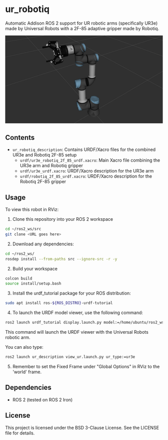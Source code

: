 # ur_robotiq #

Automatic Addison ROS 2 support for UR robotic arms (specifically UR3e) made by Universal Robots with a 2F-85 adaptive gripper made by Robotiq.

![ur3e_robotiq_2f_85](./ur_robotiq_description/urdf/robotiq-ur3.jpg)

## Contents

- `ur_robotiq_description`: Contains URDF/Xacro files for the combined UR3e and Robotiq 2F-85 setup
  - `urdf/ur3e_robotiq_2f_85_urdf.xacro`: Main Xacro file combining the UR3e arm and Robotiq gripper
  - `urdf/ur3e_urdf.xacro`: URDF/Xacro description for the UR3e arm
  - `urdf/robotiq_2f_85_urdf.xacro`: URDF/Xacro description for the Robotiq 2F-85 gripper

## Usage

To view this robot in RViz:

1. Clone this repository into your ROS 2 workspace
```bash
cd ~/ros2_ws/src
git clone <URL goes here>
```
2. Download any dependencies:
```bash
cd ~/ros2_ws/
rosdep install --from-paths src --ignore-src -r -y
```
2. Build your workspace
```bash
colcon build
source install/setup.bash
```
3. Install the urdf_tutorial package for your ROS distribution:

```bash
sudo apt install ros-${ROS_DISTRO}-urdf-tutorial
```

4. To launch the URDF model viewer, use the following command:

```bash
ros2 launch urdf_tutorial display.launch.py model:=/home/ubuntu/ros2_ws/src/ur_robotiq/ur_robotiq_description/urdf/ur3e_robotiq_2f_85_urdf.xacro
```
This command will launch the URDF viewer with the Universal Robots robotic arm.

You can also type:

```bash
ros2 launch ur_description view_ur.launch.py ur_type:=ur3e
```

5. Remember to set the Fixed Frame under "Global Options" in RViz to the 'world' frame.

## Dependencies

- ROS 2 (tested on ROS 2 Iron)

## License

This project is licensed under the BSD 3-Clause License. See the LICENSE file for details.


